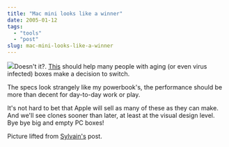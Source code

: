 ```yaml
---
title: "Mac mini looks like a winner"
date: 2005-01-12
tags: 
  - "tools"
  - "post"
slug: mac-mini-looks-like-a-winner
---
```


![](/assets/images/movable-type-blog-archives/mac-mini.jpg)Doesn't it?. [This](http://www.apple.com/macmini/) should help many people with aging (or even virus infected) boxes make a decision to switch.

The specs look strangely like my powerbook's, the performance should be more than decent for day-to-day work or play.

It's not hard to bet that Apple will sell as many of these as they can make. And we'll see clones sooner than later, at least at the visual design level. Bye bye big and empty PC boxes!

Picture lifted from [Sylvain's](http://www.anyware-tech.com/blogs/sylvain/archives/000156.html) post.
